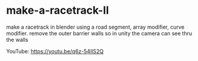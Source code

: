 # make-a-racetrack-II
make a racetrack in blender using a road segment, array modifier, curve modifier. remove the outer barrier walls so in unity the camera can see thru the walls


YouTube:   https://youtu.be/q6z-54IlS2Q
